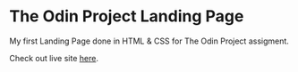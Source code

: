 # The Odin Project Landing Page
My first Landing Page done in HTML & CSS for The Odin Project assigment. 

Check out live site [here](https://facelessdev013.github.io/TOP-Landing-Page/).